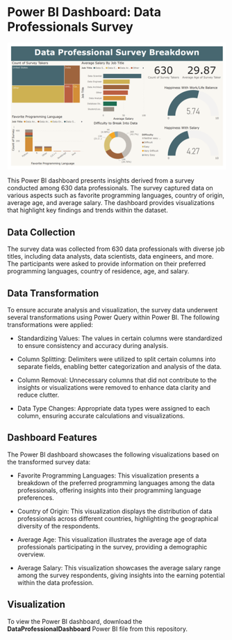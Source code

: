 # Power BI Dashboard: Data Professionals Survey

![](DataProfessionalDashboard.png)

This Power BI dashboard presents insights derived from a survey conducted among 630 data professionals. The survey captured data on various aspects such as favorite programming languages, country of origin, average age, and average salary. The dashboard provides visualizations that highlight key findings and trends within the dataset.

## Data Collection

The survey data was collected from 630 data professionals with diverse job titles, including data analysts, data scientists, data engineers, and more. The participants were asked to provide information on their preferred programming languages, country of residence, age, and salary.

## Data Transformation

To ensure accurate analysis and visualization, the survey data underwent several transformations using Power Query within Power BI. The following transformations were applied:

- Standardizing Values: The values in certain columns were standardized to ensure consistency and accuracy during analysis.

- Column Splitting: Delimiters were utilized to split certain columns into separate fields, enabling better categorization and analysis of the data.

- Column Removal: Unnecessary columns that did not contribute to the insights or visualizations were removed to enhance data clarity and reduce clutter.

- Data Type Changes: Appropriate data types were assigned to each column, ensuring accurate calculations and visualizations.

## Dashboard Features

The Power BI dashboard showcases the following visualizations based on the transformed survey data:

- Favorite Programming Languages: This visualization presents a breakdown of the preferred programming languages among the data professionals, offering insights into their programming language preferences.

- Country of Origin: This visualization displays the distribution of data professionals across different countries, highlighting the geographical diversity of the respondents.

- Average Age: This visualization illustrates the average age of data professionals participating in the survey, providing a demographic overview.

- Average Salary: This visualization showcases the average salary range among the survey respondents, giving insights into the earning potential within the data profession.

## Visualization
To view the Power BI dashboard, download the **DataProfessionalDashboard** Power BI file from this repository.



